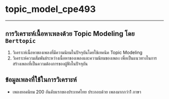 # topic_model_cpe493
---
## การวิเคราะห์เนื้อหาเพลงด้วย Topic Modeling โดย `Berttopic`
1. วิเคราะห์เนื้อหาของเพลงที่มีความนิยมในปัจจุบันโดยใช้เทคนิค Topic Modeling
2. วิเคราะห์ความสัมพันธ์ระหว่างเนื้อหาของเพลงและความนิยมของเพลง เพื่อเป็นแนวทางในการสร้างเพลงที่เป็นความต้องการของผู้ฟังในปัจจุบัน
## ข้อมูลเพลงที่ใช้ในการวิเคราะห์
* เพลงยอดนิยม 200 อันดับแรกของประเทศไทย ประกอบด้วย เพลงมากกว่า1 ภาษา
